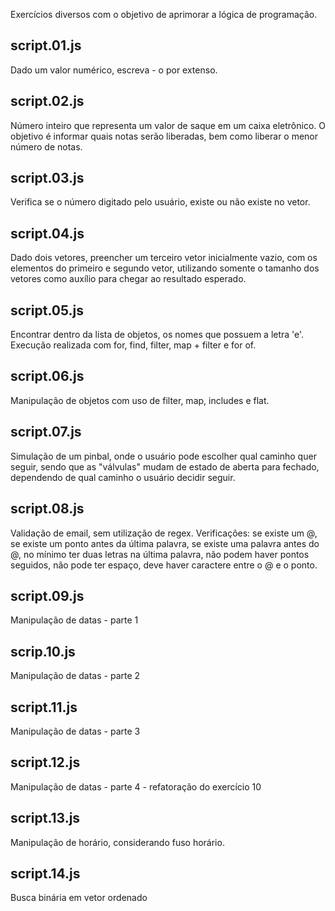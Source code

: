 Exercícios diversos com o objetivo de aprimorar a lógica de programação.

## script.01.js 
Dado um valor numérico, escreva - o por extenso.

## script.02.js 
Número inteiro que representa um valor de saque em um caixa eletrônico. O objetivo é informar quais notas serão liberadas, bem como liberar o menor número de notas.

## script.03.js
Verifica se o número digitado pelo usuário, existe ou não existe no vetor. 

## script.04.js
Dado dois vetores, preencher um terceiro vetor inicialmente vazio, com os elementos do primeiro e segundo vetor, utilizando somente o tamanho dos vetores como auxílio para chegar ao resultado esperado. 

## script.05.js
Encontrar dentro da lista de objetos, os nomes que possuem a letra 'e'. Execução realizada com for, find, filter, map + filter e for of. 

## script.06.js 
Manipulação de objetos com uso de filter, map, includes  e flat.

## script.07.js
Simulação de um pinbal, onde o usuário pode escolher qual caminho quer seguir, sendo que as "válvulas" mudam de estado de aberta para fechado, dependendo de qual caminho o usuário decidir seguir. 

## script.08.js
Validação de email, sem utilização de regex.
Verificações:
  se existe um @,
  se existe um ponto antes da última palavra,
  se existe uma palavra antes do @,
  no mínimo ter duas letras na última palavra,
  não podem haver pontos seguidos,
  não pode ter espaço,
  deve haver caractere entre o @ e o ponto.

  ## script.09.js
  Manipulação de datas - parte 1

  ## scrip.10.js
  Manipulação de datas - parte 2

  ## script.11.js
  Manipulação de datas - parte 3

  ## script.12.js
  Manipulação de datas - parte 4 - refatoração do exercício 10

  ## script.13.js

  Manipulação de horário, considerando fuso horário.

  ## script.14.js

  Busca binária em vetor ordenado